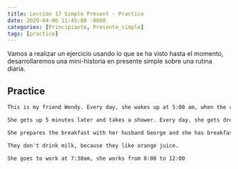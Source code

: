 ```yaml
---
title: Lección 17 Simple Present - Practice
date: 2020-04-06 11:45:00 -0600
categories: [Principiante, Presente_simple]
tags: [practice]
---
```


Vamos a realizar un ejercicio usando lo que se ha visto hasta el momento, desarrollaremos una mini-historia en presente simple sobre una rutina diaria.


## Practice

```html
This is my friend Wendy. Every day, she wakes up at 5:00 am, when the alarm rings.

She gets up 5 minutes later and takes a shower. Every day. she gets dressed in her bedroom and then she goes to the kitchen.

She prepares the breakfast with her husband George and she has breakfast with her family.

They don't drink milk, because they like orange juice.

She goes to work at 7:30am, she works from 8:00 to 12:00
```